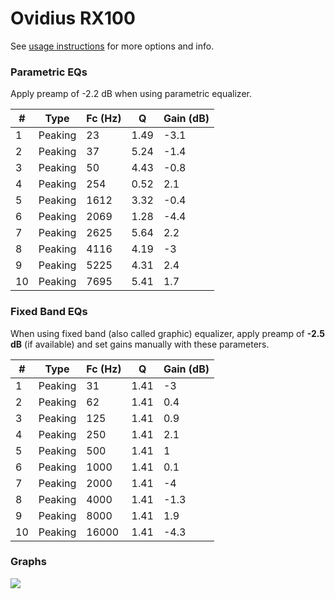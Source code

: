 # Ovidius RX100
See [usage instructions](https://github.com/jaakkopasanen/AutoEq#usage) for more options and info.

### Parametric EQs
Apply preamp of -2.2 dB when using parametric equalizer.

|   # | Type    |   Fc (Hz) |    Q |   Gain (dB) |
|-----|---------|-----------|------|-------------|
|   1 | Peaking |        23 | 1.49 |        -3.1 |
|   2 | Peaking |        37 | 5.24 |        -1.4 |
|   3 | Peaking |        50 | 4.43 |        -0.8 |
|   4 | Peaking |       254 | 0.52 |         2.1 |
|   5 | Peaking |      1612 | 3.32 |        -0.4 |
|   6 | Peaking |      2069 | 1.28 |        -4.4 |
|   7 | Peaking |      2625 | 5.64 |         2.2 |
|   8 | Peaking |      4116 | 4.19 |        -3   |
|   9 | Peaking |      5225 | 4.31 |         2.4 |
|  10 | Peaking |      7695 | 5.41 |         1.7 |

### Fixed Band EQs
When using fixed band (also called graphic) equalizer, apply preamp of **-2.5 dB** (if available) and set gains manually with these parameters.

|   # | Type    |   Fc (Hz) |    Q |   Gain (dB) |
|-----|---------|-----------|------|-------------|
|   1 | Peaking |        31 | 1.41 |        -3   |
|   2 | Peaking |        62 | 1.41 |         0.4 |
|   3 | Peaking |       125 | 1.41 |         0.9 |
|   4 | Peaking |       250 | 1.41 |         2.1 |
|   5 | Peaking |       500 | 1.41 |         1   |
|   6 | Peaking |      1000 | 1.41 |         0.1 |
|   7 | Peaking |      2000 | 1.41 |        -4   |
|   8 | Peaking |      4000 | 1.41 |        -1.3 |
|   9 | Peaking |      8000 | 1.41 |         1.9 |
|  10 | Peaking |     16000 | 1.41 |        -4.3 |

### Graphs
![](./Ovidius%20RX100.png)

